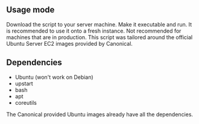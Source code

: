 ## Usage mode

Download the script to your server machine. Make it executable and run. It is
recommended to use it onto a fresh instance. Not recommended for machines that
are in production. This script was tailored around the official Ubuntu Server
EC2 images provided by Canonical.

## Dependencies

 * Ubuntu (won't work on Debian)
 * upstart
 * bash
 * apt
 * coreutils

The Canonical provided Ubuntu images already have all the dependencies.

